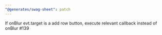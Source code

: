 ```yaml
---
"@generates/swag-sheet": patch
---
```


If onBlur evt.target is a add row button, execute relevant callback instead of onBlur #139
